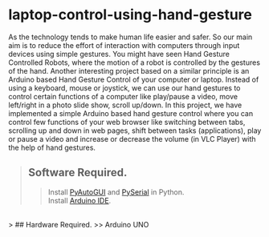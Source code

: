 # laptop-control-using-hand-gesture
As the technology tends to make human life easier and safer. So our main aim is to reduce the effort of interaction with computers through input devices using simple gestures.
You might have seen Hand Gesture Controlled Robots, where the motion of a robot is controlled by the gestures of the hand. Another interesting project based on a similar principle is an Arduino based Hand Gesture Control of your computer or laptop.
Instead of using a keyboard, mouse or joystick, we can use our hand gestures to control certain functions of a computer like play/pause a video, move left/right in a photo slide show, scroll up/down.
​In this project, we have implemented a simple Arduino based hand gesture control where you can control few functions of your web browser like switching between tabs, scrolling up and down in web pages, shift between tasks (applications), play or pause a video and increase or decrease the volume (in VLC Player) with the help of hand gestures.
> ## Software Required.
>>Install [PyAutoGUI](https://pypi.org/project/PyAutoGUI/) and [PySerial](https://pypi.org/project/pyserial/) in Python.<br />
>>Install [Arduino IDE](https://www.arduino.cc/en/Main/Software).<br />
<br />
> ## Hardware Required.
>> Arduino UNO
